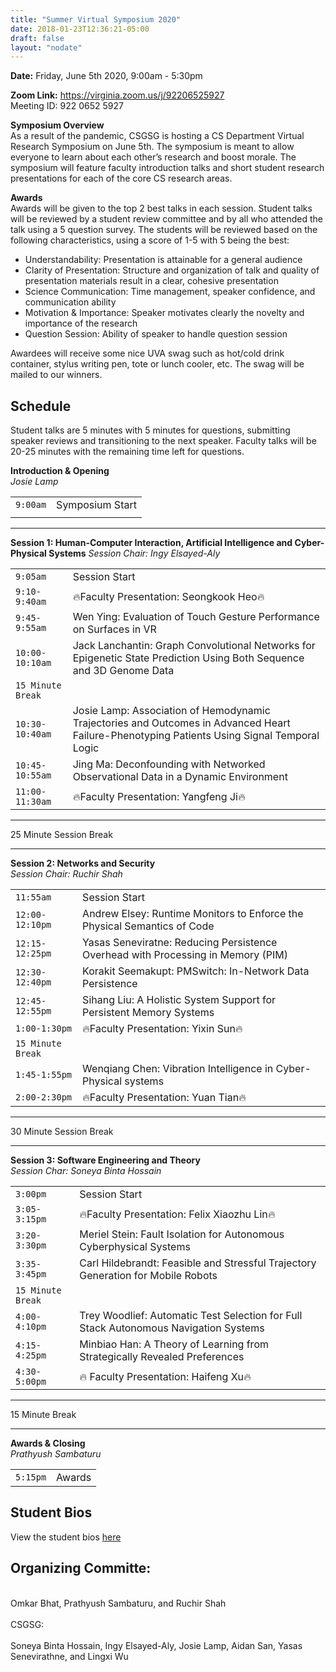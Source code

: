 ```yaml
---
title: "Summer Virtual Symposium 2020"
date: 2018-01-23T12:36:21-05:00
draft: false
layout: "nodate"
---
```

**Date:** Friday, June 5th 2020, 9:00am - 5:30pm

**Zoom Link:** https://virginia.zoom.us/j/92206525927  
Meeting ID: 922 0652 5927

**Symposium Overview**  
As a result of the pandemic, CSGSG is hosting a CS Department Virtual Research Symposium on  June 5th. The symposium is meant to allow everyone to learn about each other’s research and boost morale. The symposium will feature faculty introduction talks and short student research presentations for each of the core CS research areas.


**Awards**  
Awards will be given to the top 2 best talks in each session. Student talks will be reviewed by a student review committee and by all who attended the talk using a 5 question survey. The students will be reviewed based on the following characteristics, using a score of 1-5 with 5 being the best:
- Understandability: Presentation is attainable for a general audience
- Clarity of Presentation: Structure and organization of talk and quality of presentation materials result in a clear, cohesive presentation
- Science Communication: Time management, speaker confidence, and communication ability
- Motivation & Importance: Speaker motivates clearly the novelty and importance of the research
- Question Session: Ability of speaker to handle question session  

Awardees will receive some nice UVA swag such as hot/cold drink container, stylus writing pen, tote or lunch cooler, etc. The swag will be mailed to our winners.


## Schedule

Student talks are 5 minutes with 5 minutes for questions, submitting speaker reviews and transitioning to the next speaker. Faculty talks will be 20-25 minutes with the remaining time left for questions.


**Introduction & Opening**  
*Josie Lamp*  


|             |             |
| :---        |     ----:   |
| `9:00am`      | Symposium Start       |
|    |         |

***

**Session 1: Human-Computer Interaction, Artificial Intelligence and Cyber-Physical Systems**
*Session Chair: Ingy Elsayed-Aly*  

|             |             |
| :---        |     :----   |
|`9:05am`          |   Session Start |
|`9:10-9:40am`     |    🔥Faculty Presentation: Seongkook Heo🔥 |
|`9:45-9:55am`    |    Wen Ying: Evaluation of Touch Gesture Performance on Surfaces in VR |
|`10:00-10:10am`      | Jack Lanchantin: Graph Convolutional Networks for Epigenetic State Prediction Using Both Sequence and 3D Genome Data|
|   `15 Minute Break`  |
| `10:30-10:40am`   |  Josie Lamp: Association of Hemodynamic Trajectories and Outcomes in Advanced Heart Failure-Phenotyping Patients Using Signal Temporal Logic |
| `10:45-10:55am`   |  Jing Ma: Deconfounding with Networked Observational Data in a Dynamic Environment |
| `11:00-11:30am`  |  🔥Faculty Presentation: Yangfeng Ji🔥|

***
25 Minute Session Break
***

**Session 2: Networks and Security**  
*Session Chair: Ruchir Shah*

|             |             |
| :---        |     :----   |
|`11:55am`       |  Session Start |
|`12:00-12:10pm`  |   Andrew Elsey: Runtime Monitors to Enforce the Physical Semantics of Code|
|`12:15-12:25pm`  |   Yasas Seneviratne: Reducing Persistence Overhead with Processing in Memory (PIM)|
|`12:30-12:40pm`  |  Korakit Seemakupt: PMSwitch: In-Network Data Persistence|
|`12:45-12:55pm`   |  Sihang Liu: A Holistic System Support for Persistent Memory Systems|
|`1:00-1:30pm`     |    🔥Faculty Presentation: Yixin Sun🔥|
| `15 Minute Break` |
|`1:45-1:55pm`      |   Wenqiang Chen: Vibration Intelligence in Cyber-Physical systems|
|`2:00-2:30pm`      |   🔥Faculty Presentation: Yuan Tian🔥|

***
30 Minute Session Break
***

**Session 3: Software Engineering and Theory**  
*Session Char: Soneya Binta Hossain*

|             |             |
| :---        |     :----   |
|`3:00pm`       | Session Start|
|`3:05-3:15pm`     |    🔥Faculty Presentation: Felix Xiaozhu Lin🔥|
|`3:20-3:30pm`     |    Meriel Stein: Fault Isolation for Autonomous Cyberphysical Systems|
|`3:35-3:45pm`      |   Carl Hildebrandt: Feasible and Stressful Trajectory Generation for Mobile Robots|
|`15 Minute Break`|
|`4:00-4:10pm`      |   Trey Woodlief: Automatic Test Selection for Full Stack Autonomous Navigation Systems|
|`4:15-4:25pm`      |   Minbiao Han: A Theory of Learning from Strategically Revealed Preferences|
|`4:30-5:00pm`      |   🔥 Faculty Presentation: Haifeng Xu🔥|
***
15 Minute Break
***

**Awards & Closing**  
*Prathyush Sambaturu*

|             |             |
| :---        |     :----   |
|`5:15pm`     |    Awards |




## Student Bios
View the student bios [here](/sympbios)

## Organizing Committe:
<br>Omkar Bhat, Prathyush Sambaturu, and Ruchir Shah  
<br>CSGSG:  
<br>Soneya Binta Hossain, Ingy Elsayed-Aly, Josie Lamp, Aidan San, Yasas Senevirathne, and Lingxi Wu
